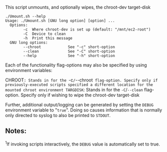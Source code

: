 This script unmounts, and optionally wipes, the chroot-dev target-disk

~~~
./Umount.sh --help
Usage: ./Umount.sh [GNU long option] [option] ...
  Options:
        -c  Where chroot-dev is set up (default: "/mnt/ec2-root")
        -C  Device to clean
        -h  Print this message
  GNU long options:
        --chroot            See "-c" short-option
        --clean             See "-C" short-option
        --help              See "-h" short-option
~~~

Each of the functionality flag-options may also be specified by using environment variables:

CHROOT`: Stands in for the `-c`/`--chroot` flag-option. Specify only if previously-executed scripts specified a different location for the mounted chroot environment
TARGDISK`: Stands in for the `-C`/`--clean` flag-option. Specify only if wishing to wipe the chroot-dev target-disk

Further, additional output/logging can be generated by setting the `DEBUG` environment variable to "`true`". Doing so causes information that is normally only directed to syslog to also be printed to `STDOUT`.

## Notes:

<sup>1</sup>If invoking scripts interactively, the `DEBUG` value is automatically set to true.
